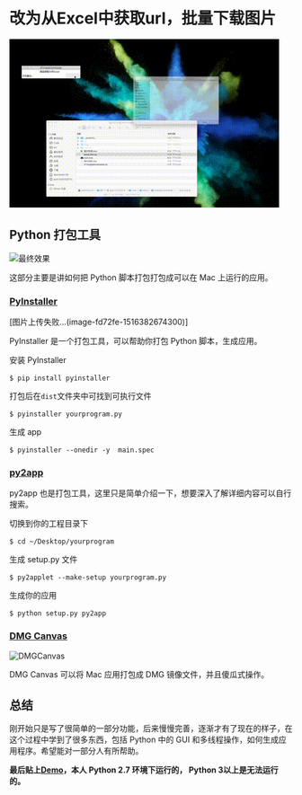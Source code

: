 
# 改为从Excel中获取url，批量下载图片

![最终效果](https://github.com/dengbin9009/PyImageDownloader/blob/master/QQ20200902-153818.gif?raw=true)



## Python 打包工具

![最终效果](http://upload-images.jianshu.io/upload_images/1319710-aa888cebfdb37e99.gif?imageMogr2/auto-orient/strip%7CimageView2/2/w/440)


这部分主要是讲如何把 Python 脚本打包打包成可以在 Mac 上运行的应用。



### [PyInstaller](http://www.pyinstaller.org/)

[图片上传失败...(image-fd72fe-1516382674300)]

PyInstaller 是一个打包工具，可以帮助你打包 Python 脚本，生成应用。

安装 PyInstaller

```
$ pip install pyinstaller
```

打包后在``dist``文件夹中可找到可执行文件
```
$ pyinstaller yourprogram.py
```
生成 app
```
$ pyinstaller --onedir -y  main.spec
```

### [py2app](https://pypi.python.org/pypi/py2app/)

py2app 也是打包工具，这里只是简单介绍一下，想要深入了解详细内容可以自行搜索。


切换到你的工程目录下

```
$ cd ~/Desktop/yourprogram
```

生成 setup.py 文件
```
$ py2applet --make-setup yourprogram.py
```

生成你的应用

```
$ python setup.py py2app
```

### [DMG Canvas](http://www.araelium.com/dmgcanvas)

![DMGCanvas](http://upload-images.jianshu.io/upload_images/1319710-a6044f67873d682a.jpg?imageMogr2/auto-orient/strip%7CimageView2/2/w/140)

DMG Canvas 可以将 Mac 应用打包成 DMG 镜像文件，并且傻瓜式操作。

## 总结
刚开始只是写了很简单的一部分功能，后来慢慢完善，逐渐才有了现在的样子，在这个过程中学到了很多东西，包括 Python 中的 GUI 和多线程操作，如何生成应用程序。希望能对一部分人有所帮助。


**最后贴上[Demo](https://github.com/xietao3/PyImageDownloader)，本人 Python 2.7 环境下运行的， Python 3以上是无法运行的。**



